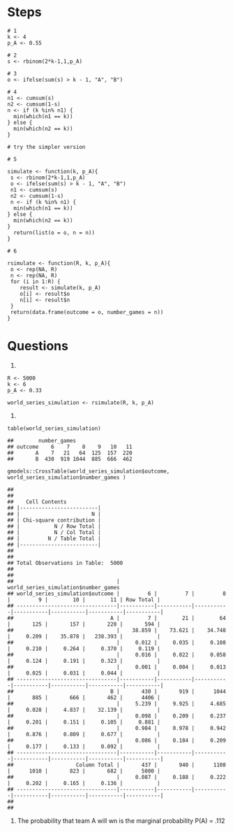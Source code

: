 # Steps

    # 1
    k <- 4
    p_A <- 0.55

    # 2
    s <- rbinom(2*k-1,1,p_A)

    # 3
    o <- ifelse(sum(s) > k - 1, "A", "B")

    # 4 
    n1 <- cumsum(s)
    n2 <- cumsum(1-s) 
    n <- if (k %in% n1) {
      min(which(n1 == k))
    } else {
      min(which(n2 == k))
    }

    # try the simpler version 

    # 5 

    simulate <- function(k, p_A){
     s <- rbinom(2*k-1,1,p_A)
     o <- ifelse(sum(s) > k - 1, "A", "B")
     n1 <- cumsum(s)
     n2 <- cumsum(1-s) 
     n <- if (k %in% n1) {
      min(which(n1 == k))
    } else {
      min(which(n2 == k))
    }
      return(list(o = o, n = n))
    }

    # 6 

    rsimulate <- function(R, k, p_A){
     o <- rep(NA, R) 
     n <- rep(NA, R) 
     for (i in 1:R) {
        result <- simulate(k, p_A)
        o[i] <- result$o
        n[i] <- result$n
     }
     return(data.frame(outcome = o, number_games = n))
    }

# Questions

1.  

<!-- -->

    R <- 5000
    k <- 6
    p_A <- 0.33

    world_series_simulation <- rsimulate(R, k, p_A)

1.  

<!-- -->

    table(world_series_simulation)

    ##        number_games
    ## outcome    6    7    8    9   10   11
    ##       A    7   21   64  125  157  220
    ##       B  430  919 1044  885  666  462

    gmodels::CrossTable(world_series_simulation$outcome, world_series_simulation$number_games )

    ## 
    ##  
    ##    Cell Contents
    ## |-------------------------|
    ## |                       N |
    ## | Chi-square contribution |
    ## |           N / Row Total |
    ## |           N / Col Total |
    ## |         N / Table Total |
    ## |-------------------------|
    ## 
    ##  
    ## Total Observations in Table:  5000 
    ## 
    ##  
    ##                                 | world_series_simulation$number_games 
    ## world_series_simulation$outcome |         6 |         7 |         8 |         9 |        10 |        11 | Row Total | 
    ## --------------------------------|-----------|-----------|-----------|-----------|-----------|-----------|-----------|
    ##                               A |         7 |        21 |        64 |       125 |       157 |       220 |       594 | 
    ##                                 |    38.859 |    73.621 |    34.748 |     0.209 |    35.878 |   238.393 |           | 
    ##                                 |     0.012 |     0.035 |     0.108 |     0.210 |     0.264 |     0.370 |     0.119 | 
    ##                                 |     0.016 |     0.022 |     0.058 |     0.124 |     0.191 |     0.323 |           | 
    ##                                 |     0.001 |     0.004 |     0.013 |     0.025 |     0.031 |     0.044 |           | 
    ## --------------------------------|-----------|-----------|-----------|-----------|-----------|-----------|-----------|
    ##                               B |       430 |       919 |      1044 |       885 |       666 |       462 |      4406 | 
    ##                                 |     5.239 |     9.925 |     4.685 |     0.028 |     4.837 |    32.139 |           | 
    ##                                 |     0.098 |     0.209 |     0.237 |     0.201 |     0.151 |     0.105 |     0.881 | 
    ##                                 |     0.984 |     0.978 |     0.942 |     0.876 |     0.809 |     0.677 |           | 
    ##                                 |     0.086 |     0.184 |     0.209 |     0.177 |     0.133 |     0.092 |           | 
    ## --------------------------------|-----------|-----------|-----------|-----------|-----------|-----------|-----------|
    ##                    Column Total |       437 |       940 |      1108 |      1010 |       823 |       682 |      5000 | 
    ##                                 |     0.087 |     0.188 |     0.222 |     0.202 |     0.165 |     0.136 |           | 
    ## --------------------------------|-----------|-----------|-----------|-----------|-----------|-----------|-----------|
    ## 
    ## 

1.  The probability that team A will wn is the marginal probability P(A)
    = .112
